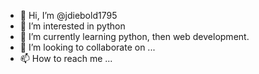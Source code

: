 - 👋 Hi, I’m @jdiebold1795
- 👀 I’m interested in python
- 🌱 I’m currently learning python, then web development.
- 💞️ I’m looking to collaborate on ...
- 📫 How to reach me ...

<!---
jdiebold1795/jdiebold1795 is a ✨ special ✨ repository because its `README.md` (this file) appears on your GitHub profile.
You can click the Preview link to take a look at your changes.
--->
